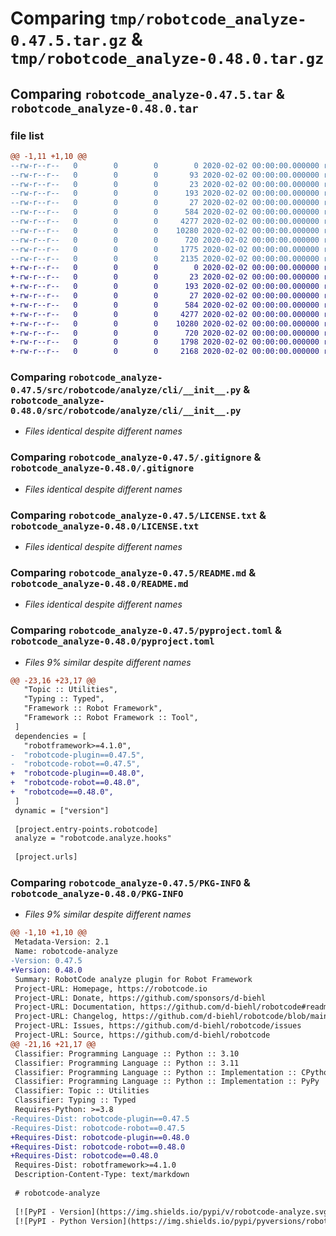 # Comparing `tmp/robotcode_analyze-0.47.5.tar.gz` & `tmp/robotcode_analyze-0.48.0.tar.gz`

## Comparing `robotcode_analyze-0.47.5.tar` & `robotcode_analyze-0.48.0.tar`

### file list

```diff
@@ -1,11 +1,10 @@
--rw-r--r--   0        0        0        0 2020-02-02 00:00:00.000000 robotcode_analyze-0.47.5/src/robotcode/analyze/__init__.py
--rw-r--r--   0        0        0       93 2020-02-02 00:00:00.000000 robotcode_analyze-0.47.5/src/robotcode/analyze/__main__.py
--rw-r--r--   0        0        0       23 2020-02-02 00:00:00.000000 robotcode_analyze-0.47.5/src/robotcode/analyze/__version__.py
--rw-r--r--   0        0        0      193 2020-02-02 00:00:00.000000 robotcode_analyze-0.47.5/src/robotcode/analyze/hooks.py
--rw-r--r--   0        0        0       27 2020-02-02 00:00:00.000000 robotcode_analyze-0.47.5/src/robotcode/analyze/py.typed
--rw-r--r--   0        0        0      584 2020-02-02 00:00:00.000000 robotcode_analyze-0.47.5/src/robotcode/analyze/cli/__init__.py
--rw-r--r--   0        0        0     4277 2020-02-02 00:00:00.000000 robotcode_analyze-0.47.5/.gitignore
--rw-r--r--   0        0        0    10280 2020-02-02 00:00:00.000000 robotcode_analyze-0.47.5/LICENSE.txt
--rw-r--r--   0        0        0      720 2020-02-02 00:00:00.000000 robotcode_analyze-0.47.5/README.md
--rw-r--r--   0        0        0     1775 2020-02-02 00:00:00.000000 robotcode_analyze-0.47.5/pyproject.toml
--rw-r--r--   0        0        0     2135 2020-02-02 00:00:00.000000 robotcode_analyze-0.47.5/PKG-INFO
+-rw-r--r--   0        0        0        0 2020-02-02 00:00:00.000000 robotcode_analyze-0.48.0/src/robotcode/analyze/__init__.py
+-rw-r--r--   0        0        0       23 2020-02-02 00:00:00.000000 robotcode_analyze-0.48.0/src/robotcode/analyze/__version__.py
+-rw-r--r--   0        0        0      193 2020-02-02 00:00:00.000000 robotcode_analyze-0.48.0/src/robotcode/analyze/hooks.py
+-rw-r--r--   0        0        0       27 2020-02-02 00:00:00.000000 robotcode_analyze-0.48.0/src/robotcode/analyze/py.typed
+-rw-r--r--   0        0        0      584 2020-02-02 00:00:00.000000 robotcode_analyze-0.48.0/src/robotcode/analyze/cli/__init__.py
+-rw-r--r--   0        0        0     4277 2020-02-02 00:00:00.000000 robotcode_analyze-0.48.0/.gitignore
+-rw-r--r--   0        0        0    10280 2020-02-02 00:00:00.000000 robotcode_analyze-0.48.0/LICENSE.txt
+-rw-r--r--   0        0        0      720 2020-02-02 00:00:00.000000 robotcode_analyze-0.48.0/README.md
+-rw-r--r--   0        0        0     1798 2020-02-02 00:00:00.000000 robotcode_analyze-0.48.0/pyproject.toml
+-rw-r--r--   0        0        0     2168 2020-02-02 00:00:00.000000 robotcode_analyze-0.48.0/PKG-INFO
```

### Comparing `robotcode_analyze-0.47.5/src/robotcode/analyze/cli/__init__.py` & `robotcode_analyze-0.48.0/src/robotcode/analyze/cli/__init__.py`

 * *Files identical despite different names*

### Comparing `robotcode_analyze-0.47.5/.gitignore` & `robotcode_analyze-0.48.0/.gitignore`

 * *Files identical despite different names*

### Comparing `robotcode_analyze-0.47.5/LICENSE.txt` & `robotcode_analyze-0.48.0/LICENSE.txt`

 * *Files identical despite different names*

### Comparing `robotcode_analyze-0.47.5/README.md` & `robotcode_analyze-0.48.0/README.md`

 * *Files identical despite different names*

### Comparing `robotcode_analyze-0.47.5/pyproject.toml` & `robotcode_analyze-0.48.0/pyproject.toml`

 * *Files 9% similar despite different names*

```diff
@@ -23,16 +23,17 @@
   "Topic :: Utilities",
   "Typing :: Typed",
   "Framework :: Robot Framework",
   "Framework :: Robot Framework :: Tool",
 ]
 dependencies = [
   "robotframework>=4.1.0",
-  "robotcode-plugin==0.47.5",
-  "robotcode-robot==0.47.5",
+  "robotcode-plugin==0.48.0",
+  "robotcode-robot==0.48.0",
+  "robotcode==0.48.0",
 ]
 dynamic = ["version"]
 
 [project.entry-points.robotcode]
 analyze = "robotcode.analyze.hooks"
 
 [project.urls]
```

### Comparing `robotcode_analyze-0.47.5/PKG-INFO` & `robotcode_analyze-0.48.0/PKG-INFO`

 * *Files 9% similar despite different names*

```diff
@@ -1,10 +1,10 @@
 Metadata-Version: 2.1
 Name: robotcode-analyze
-Version: 0.47.5
+Version: 0.48.0
 Summary: RobotCode analyze plugin for Robot Framework
 Project-URL: Homepage, https://robotcode.io
 Project-URL: Donate, https://github.com/sponsors/d-biehl
 Project-URL: Documentation, https://github.com/d-biehl/robotcode#readme
 Project-URL: Changelog, https://github.com/d-biehl/robotcode/blob/main/CHANGELOG.md
 Project-URL: Issues, https://github.com/d-biehl/robotcode/issues
 Project-URL: Source, https://github.com/d-biehl/robotcode
@@ -21,16 +21,17 @@
 Classifier: Programming Language :: Python :: 3.10
 Classifier: Programming Language :: Python :: 3.11
 Classifier: Programming Language :: Python :: Implementation :: CPython
 Classifier: Programming Language :: Python :: Implementation :: PyPy
 Classifier: Topic :: Utilities
 Classifier: Typing :: Typed
 Requires-Python: >=3.8
-Requires-Dist: robotcode-plugin==0.47.5
-Requires-Dist: robotcode-robot==0.47.5
+Requires-Dist: robotcode-plugin==0.48.0
+Requires-Dist: robotcode-robot==0.48.0
+Requires-Dist: robotcode==0.48.0
 Requires-Dist: robotframework>=4.1.0
 Description-Content-Type: text/markdown
 
 # robotcode-analyze
 
 [![PyPI - Version](https://img.shields.io/pypi/v/robotcode-analyze.svg)](https://pypi.org/project/robotcode-analyze)
 [![PyPI - Python Version](https://img.shields.io/pypi/pyversions/robotcode-analyze.svg)](https://pypi.org/project/robotcode-analyze)
```

